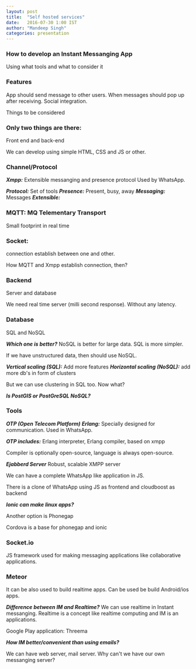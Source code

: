 ```yaml
---                                                                     
layout: post                                                            
title:  "Self hosted services"                                    
date:   2016-07-30 1:00 IST                                       
author: "Mandeep Singh"                                              
categories: presentation                                                
---
```


### How to develop an Instant Messanging App
Using what tools and what to consider it

### Features
App should send message to other users.
When messages should pop up after receiving.
Social integration.

Things to be considered

### Only two things are there:
Front end and back-end

We can develop using simple HTML, CSS and JS or other.

### Channel/Protocol

***Xmpp:*** Extensible messanging and presence protocol
Used by WhatsApp.

***Protocol:*** Set of tools
***Presence:*** Present, busy, away
***Messaging:*** Messages
***Extensible:***

### MQTT: MQ Telementary Transport
Small footprint in real time

### Socket:
connection establish between one and other.

How MQTT and Xmpp establish connection, then?

### Backend

Server and database

We need real time server (milli second response). Without any latency.

### Database
SQL and NoSQL

***Which one is better?***
NoSQL is better for large data. SQL is more simpler.

If we have unstructured data, then should use NoSQL.

***Vertical scaling (SQL):*** Add more features
***Horizontal scaling (NoSQL):*** add more db's in form of clusters

But we can use clustering in SQL too. Now what?

***Is PostGIS or PostGreSQL NoSQL?***

### Tools

***OTP (Open Telecom Platform)***
***Erlang:*** Specially designed for communication. Used in WhatsApp.

***OTP includes:***
Erlang interpreter, Erlang compiler, based on xmpp

Compiler is optionally open-source, language is always open-source.

***Ejabberd Server***
Robust, scalable XMPP server

We can have a complete WhatsApp like application in JS.

There is a clone of WhatsApp using JS as frontend and cloudboost as backend

***Ionic can make linux apps?***

Another option is Phonegap

Cordova is a base for phonegap and ionic

### Socket.io

JS framework used for making messaging applications like collaborative applications.

### Meteor
It can be also used to build realtime apps. Can be used be build Android/ios apps.

***Difference between IM and Realtime?***
We can use realtime in Instant messanging. Realtime is a concept like realtime computing and IM is an applications.

Google Play application: Threema

***How IM better/convenient than using emails?***

We can have web server, mail server. Why can't we have our own messanging server?
